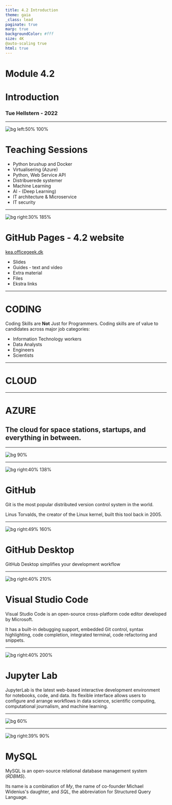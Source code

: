 ```yaml
---
title: 4.2 Introduction
theme: gaia
_class: lead
paginate: true
marp: true
backgroundColor: #fff
size: 4K
@auto-scaling true
html: true
---
```


<!-- _backgroundColor: black -->
<!-- _color: white -->
# Module 4.2 <!-- fit -->
# Introduction <!-- fit -->
### Tue Hellstern - 2022

---

![bg left:50% 100%](./image/oversigt.jpg)

# Teaching Sessions

- Python brushup and Docker
- Virtualisering (Azure)
- Python, Web Service API
- Distribuerede systemer
- Machine Learning
- AI - (Deep Learning)
- IT architecture & Microservice
- IT security

---

![bg right:30% 185%](https://github.com/TueHellsternKea/study/raw/main/images/githubpages.jpg)

# GitHub Pages - 4.2 website

[kea.officegeek.dk](https://kea.officegeek.dk)

- Slides
- Guides - text and video
- Extra material
- Files
- Ekstra links

---

<!--
backgroundColor: black
color: white
-->
# CODING <!-- fit -->
Coding Skills are **Not** Just for Programmers. Coding skills are of value to candidates across major job categories: 
- Information Technology workers 
- Data Analysts
- Engineers
- Scientists

----

<!-- _backgroundColor: black -->
<!-- _color: white -->
# CLOUD <!-- fit -->

---

<!-- _backgroundColor: black -->
<!-- _color: white -->
# AZURE <!-- fit -->
## The cloud for space stations, startups, and everything in between.
---

![bg 90%](https://github.com/TueHellsternKea/study/raw/main/images/azure_oversigt.jpg)

---

![bg right:40% 138%](https://github.com/officegeek/image/raw/main/GitHub.png)
# GitHub
Git is the most popular distributed version control system in the world.

Linus Torvalds, the creator of the Linux kernel, built this tool back in 2005.

<!--footer: https://github.com-->

---


![bg right:49% 160%](https://github.com/officegeek/image/raw/main/GitHubDesktop.png)

# GitHub Desktop
GitHub Desktop simplifies your development workflow

<!--footer: https://desktop.github.com-->

---

![bg right:40% 210%](https://github.com/officegeek/image/raw/main/VisualStudioCode.jpg)
# Visual Studio Code
Visual Studio Code is an open-source cross-platform code editor developed by Microsoft. 

It has a built-in debugging support, embedded Git control, syntax highlighting, code completion, integrated terminal, code refactoring and snippets.

<!--footer: https://code.visualstudio.com-->


---

![bg right:40% 200%](https://github.com/officegeek/image/raw/main/JupyterLabLocal.jpg)
# Jupyter Lab
JupyterLab is the latest web-based interactive development environment for notebooks, code, and data. Its flexible interface allows users to configure and arrange workflows in data science, scientific computing, computational journalism, and machine learning.


<!--footer: https://jupyter.org-->

---

![bg 60%](https://github.com/officegeek/image/raw/main/docker_logo.png)

<!--footer: https://www.docker.com-->

---

![bg right:39% 90%](https://github.com/officegeek/image/raw/main/MySQL_logo.svg)

# MySQL
MySQL is an open-source relational database management system (*RDBMS*).

Its name is a combination of *My*, the name of co-founder Michael Widenius's daughter, and *SQL*, the abbreviation for Structured Query Language. 

<!--footer: https://www.mysql.com-->